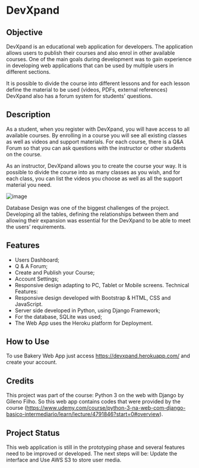 # DevXpand

## Objective

DevXpand is an educational web application for developers. The application allows users to publish their courses and also enrol in other available courses. One of the main goals during development was to gain experience in developing web applications that can be used by multiple users in different sections.

It is possible to divide the course into different lessons and for each lesson define the material to be used (videos, PDFs, external references) DevXpand also has a forum system for students' questions.

## Description

As a student, when you register with DevXpand, you will have access to all available courses. By enrolling in a course you will see all existing classes as well as videos and support materials. For each course, there is a Q&A Forum so that you can ask questions with the instructor or other students on the course.

As an instructor, DevXpand allows you to create the course your way. It is possible to divide the course into as many classes as you wish, and for each class, you can list the videos you choose as well as all the support material you need.

![image](https://user-images.githubusercontent.com/34349410/126542225-02b88bda-4f26-406e-9f37-5f56829b4ef4.png)

Database Design was one of the biggest challenges of the project. Developing all the tables, defining the relationships between them and allowing their expansion was essential for the DevXpand to be able to meet the users’ requirements.

## Features

-	Users Dashboard;
-	Q & A Forum;
-	Create and Publish your Course;
-	Account Settings;
-	Responsive design adapting to PC, Tablet or Mobile screens.
Technical Features:
-	Responsive design developed with Bootstrap & HTML, CSS and JavaScript.
-	Server side developed in Python, using Django Framework;
-	For the database, SQLite was used;
-	The Web App uses the Heroku platform for Deployment.

## How to Use

To use Bakery Web App just access https://devxpand.herokuapp.com/ and create your account.

## Credits
This project was part of the course: Python 3 on the web with Django by Gileno Filho. So this web app contains codes that were provided by the course (https://www.udemy.com/course/python-3-na-web-com-django-basico-intermediario/learn/lecture/4791846?start=0#overview).

## Project Status

This web application is still in the prototyping phase and several features need to be improved or developed. The next steps will be: Update the interface and Use AWS S3 to store user media.

